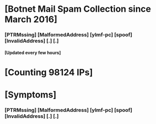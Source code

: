 # [Botnet Mail Spam Collection since March 2016]
### [PTRMssing] [MalformedAddress] [ylmf-pc] [spoof] [InvalidAddress] [.] [.]
#### [Updated every few hours]

# [Counting 98124 IPs]

# [Symptoms] 
###   [PTRMssing] [MalformedAddress] [ylmf-pc] [spoof] [InvalidAddress] [.] [.]

